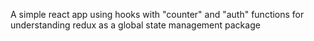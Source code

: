 A simple react app using hooks with "counter" and "auth" functions for understanding redux as a global state management package
